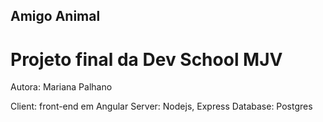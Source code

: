 ## Amigo Animal
# Projeto final da Dev School MJV
Autora: Mariana Palhano

Client: front-end em Angular
Server: Nodejs, Express
Database: Postgres